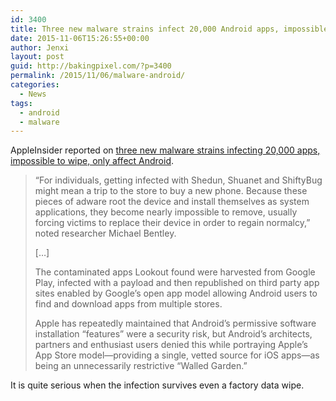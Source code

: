 ```yaml
---
id: 3400
title: Three new malware strains infect 20,000 Android apps, impossible to wipe
date: 2015-11-06T15:26:55+00:00
author: Jenxi
layout: post
guid: http://bakingpixel.com/?p=3400
permalink: /2015/11/06/malware-android/
categories:
  - News
tags:
  - android
  - malware
---
```

AppleInsider reported on [three new malware strains infecting 20,000 apps, impossible to wipe, only affect Android](http://appleinsider.com/articles/15/11/05/three-new-malware-strains-infect-20k-apps-impossible-to-wipe-only-affect-android).

> &#8220;For individuals, getting infected with Shedun, Shuanet and ShiftyBug might mean a trip to the store to buy a new phone. Because these pieces of adware root the device and install themselves as system applications, they become nearly impossible to remove, usually forcing victims to replace their device in order to regain normalcy,&#8221; noted researcher Michael Bentley.
> 
> [&#8230;]
> 
> The contaminated apps Lookout found were harvested from Google Play, infected with a payload and then republished on third party app sites enabled by Google&#8217;s open app model allowing Android users to find and download apps from multiple stores.
> 
> Apple has repeatedly maintained that Android&#8217;s permissive software installation &#8220;features&#8221; were a security risk, but Android&#8217;s architects, partners and enthusiast users denied this while portraying Apple&#8217;s App Store model—providing a single, vetted source for iOS apps—as being an unnecessarily restrictive &#8220;Walled Garden.&#8221; 

It is quite serious when the infection survives even a factory data wipe.
